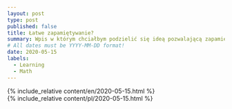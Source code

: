 ```yaml
---
layout: post
type: post
published: false
title: Łatwe zapamiętywanie?
summary: Wpis w którym chciałbym podzielić się ideą pozwalającą zapamiętywać te nawet najmniej interesujące informacje w wydajniejszy sposób. Przykład dotyczy wzorów z kombinatoryki, ale można ją też zastosować do innych rzeczy, szczególnie takich, które trudno sobie przyswoić.
# All dates must be YYYY-MM-DD format!
date: 2020-05-15
labels:
  - Learning
  - Math
---
```


<div class="ui top attached tabular menu">
  <span class="iconify icon-30" data-icon="pixelarticons:code" style="color: white; margin: auto 15px;"></span>

<a class="item active" data-tab="first"><span class="iconify icon-20" data-icon="twemoji:flag-england"></span></a>
<a class="item" data-tab="second"><span class="iconify icon-20" data-icon="emojione-v1:flag-for-poland"></span></a>

</div>

<!--
****************************************
ENGLISH TAB
****************************************
-->
<div class="ui bottom attached tab segment active mb-5 post-padding" data-tab="first">
  {% include_relative content/en/2020-05-15.html %}
</div>

<!--
****************************************
POLISH TAB
****************************************
-->
<div class="ui bottom attached tab segment mb-5 post-padding" data-tab="second">
  {% include_relative content/pl/2020-05-15.html %}
</div>

